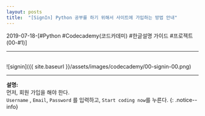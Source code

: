 ```yaml
---
layout: posts
title:  "[SignIn] Python 공부를 하기 위해서 사이트에 가입하는 방법 안내"
---
```




2019-07-18-[#Python #Codecademy(코드카데미) #한글설명 가이드 #프로젝트 (00-#1)]

<hr/>
<br/>   
![signin]({{ site.baseurl }}/assets/images/codecademy/00-signin-00.png)
<hr/>    

**설명:**     
먼저, 회원 가입을 해야 한다.    
`Username` , `Email`, `Password` 를 입력하고, `Start coding now`를 누른다. 
{: .notice--info}
